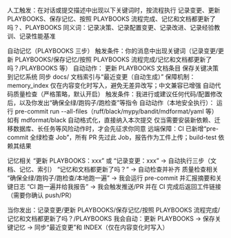 人工触发：在对话或提交描述中出现以下关键词时，按流程执行
记录变更、更新 PLAYBOOKS、保存记忆、按照 PLAYBOOKS 流程完成、记忆和文档都更新了吗？、PLAYBOOKS
同义词：记录决策、记录配置变更、记录改进、记录经验教训、记录性能基准

自动记忆（PLAYBOOKS 三步）
触发条件：你的消息中出现关键词（记录变更/更新 PLAYBOOKS/保存记忆/按照 PLAYBOOKS 流程完成/记忆和文档都更新了吗？/PLAYBOOKS 等）
自动动作：
更新 PLAYBOOKS 文档条目
保存关键决策到记忆系统
同步 docs/ 文档索引与“最近变更（自动生成）”
保障机制：memory_index 仅在内容变化时写入，避免无差异改写；中文兼容已增强
自动代码质量检查（严格策略，默认开启）
触发条件：我进行或建议任何代码/配置修改后，以及你发出“确保全绿/跑钩子/跑检查”等指令
自动动作（本地安全执行）：
运行 pre-commit run --all-files（ruff/black/mypy/bandit/mdformat/yaml 等）
如有 mdformat/black 自动格式化，直接纳入本次提交
仅当需要安装新依赖、迁移数据库、长任务等风险动作时，才会先征求你同意
远端保障：CI 已新增“pre-commit 全绿检查 Job”，所有 PR 先过此 Job，报告作为工件上传；build-test 依赖其结果



记忆相关
“更新 PLAYBOOKS：xxx” 或 “记录变更：xxx” → 自动执行三步（文档、记忆、索引）
“记忆和文档都更新了吗？” → 自动检查并补齐
质量检查相关
“确保全绿/跑钩子/跑检查/本地跑一遍” → 我会运行 pre-commit 并汇报摘要和关键日志
“CI 跑一遍并给我报告” → 我会触发推送/PR 并在 CI 完成后返回工件链接（需要你确认 push/PR）

当你发出：记录变更/更新 PLAYBOOKS/保存记忆/按照 PLAYBOOKS 流程完成/记忆和文档都更新了吗？/PLAYBOOKS
我会自动：更新 PLAYBOOKS → 保存关键记忆 → 同步“最近变更”和 INDEX（仅在内容变化时写入）